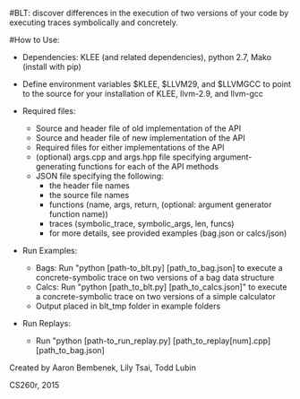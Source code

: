 #BLT: discover differences in the execution of two versions of your code by executing traces symbolically and concretely.

#How to Use:
- Dependencies: KLEE (and related dependencies), python 2.7, Mako (install with pip)
- Define environment variables $KLEE, $LLVM29, and $LLVMGCC to point to the source for your installation of KLEE, llvm-2.9, and llvm-gcc
- Required files:
  - Source and header file of old implementation of the API
  - Source and header file of new implementation of the API 
  - Required files for either implementations of the API 
  - (optional) args.cpp and args.hpp file specifying argument-generating functions for each of the API methods 
  - JSON file specifying the following:
      - the header file names
      - the source file names
      - functions (name, args, return, (optional: argument generator function name))
      - traces (symbolic_trace, symbolic_args, len, funcs)
      - for more details, see provided examples (bag.json or calcs/json)
- Run Examples:
    - Bags: Run "python [path-to_blt.py] [path_to_bag.json] to execute a concrete-symbolic trace on two versions of a bag data structure
    - Calcs: Run "python [path_to_blt.py] [path_to_calcs.json]" to execute a concrete-symbolic trace on two versions of a simple calculator
    - Output placed in blt_tmp folder in example folders

- Run Replays:
    - Run "python [path-to_run_replay.py] [path_to_replay[num].cpp] [path_to_bag.json]

Created by Aaron Bembenek, Lily Tsai, Todd Lubin

CS260r, 2015
